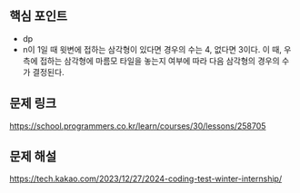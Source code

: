## 핵심 포인트

- dp
- n이 1일 때 윗변에 접하는 삼각형이 있다면 경우의 수는 4, 없다면 3이다. 이 때, 우측에 접하는 삼각형에 마름모 타일을 놓는지 여부에 따라 다음 삼각형의 경우의 수가 결정된다.

## 문제 링크

https://school.programmers.co.kr/learn/courses/30/lessons/258705

## 문제 해설

https://tech.kakao.com/2023/12/27/2024-coding-test-winter-internship/